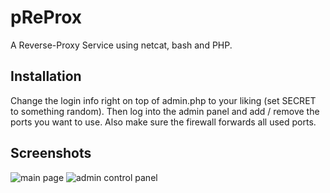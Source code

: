 pReProx
=======

A Reverse-Proxy Service using netcat, bash and PHP.

Installation
------------

Change the login info right on top of admin.php to your liking (set SECRET to something random). Then log into the admin panel and add / remove the ports you want to use.
Also make sure the firewall forwards all used ports.

Screenshots
-----------
![main page](http://i.imgur.com/plHVszZh.png)
![admin control panel](http://i.imgur.com/66JfrdTh.png)
